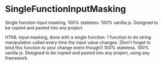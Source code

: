 # SingleFunctionInputMasking
Single function input masking. 100% stateless. 100% vanilla js.  Designed to be copied and pasted into any project. 

HTML input masking, done with a single function.  1 function to do string manipulation called every time the input value changes. (Don't forget to bind this function to your change event though!)  100% stateless. 100% vanilla js.  Designed to be copied and pasted into any project, using any framework.
